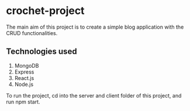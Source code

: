 # crochet-project 
The main aim of this project is to create a simple blog application with the CRUD functionalities.

## Technologies used
1. MongoDB
2. Express
3. React.js
4. Node.js

To run the project, cd into the server and client folder of this project, and run npm start.



